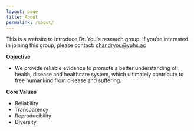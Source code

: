 ```yaml
---
layout: page
title: About
permalink: /about/
---
```


This is a website to introduce Dr. You's research group.
If you're interested in joining this group, please contact: chandryou@yuhs.ac

**Objective**
- We provide reliable evidence to promote a better understanding of health,  disease and healthcare system, which ultimately contribute to free humankind from disease and suffering.

**Core Values**

- Reliability
- Transparency
- Reproducibility
- Diversity

